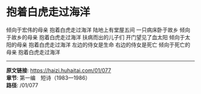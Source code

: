 # 抱着白虎走过海洋

倾向于宏伟的母亲
抱着白虎走过海洋
陆地上有堂屋五间
一只病床卧于故乡
倾向于故乡的母亲
抱着白虎走过海洋
扶病而出的儿子们
开门望见了血太阳
倾向于太阳的母亲
抱着白虎走过海洋
左边的侍女是生命
右边的侍女是死亡
倾向于死亡的母亲
抱着白虎走过海洋

---

**原文链接**: https://haizi.huhaitai.com/01/077  
**章节**: 第一编　短诗（1983—1986）  
**路径**: /01/077
